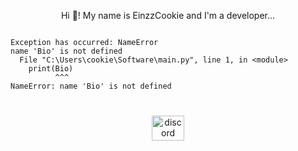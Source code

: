 <p align="center">Hi 👋! My name is EinzzCookie and I'm a developer...</p>
<p align="center"><pre><code>
Exception has occurred: NameError
name 'Bio' is not defined
  File "C:\Users\cookie\Software\main.py", line 1, in &lt;module&gt;
    print(Bio)
          ^^^
NameError: name 'Bio' is not defined
</code></pre></p>

###

<br clear="both">

<div align="center">
  <a href="https://discordapp.com/users/672737796699455492" target="_blank">
    <img src="https://raw.githubusercontent.com/maurodesouza/profile-readme-generator/master/src/assets/icons/social/discord/default.svg" width="52" height="40" alt="discord logo"  />
  </a>
</div>

###
